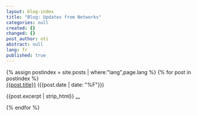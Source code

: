 ```yaml
---
layout: blog-index
title: "Blog: Updates from Networks"
categories: null
created: {}
changed: {}
post_author: oti
abstract: null
lang: fr
published: true
---
```


<div class="list-group">
    {% assign postindex = site.posts | where:"lang",page.lang %}
{% for post in postindex %}
<div class="section list-group-item">
<a href="{{site.baseurl}}{{post.url}}">{{post.title}}</a> ({{post.date | date: "%F"}})
<p>{{post.excerpt | strip_html}} <a href="{{site.baseurl}}{{post.url}}">...</a></p>
</div>
{% endfor %}
</div>